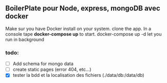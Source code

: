 ## BoilerPlate pour Node, express, mongoDB avec docker

Make sur you have Docker install on your system.
clone the app.
In a console tape **docker-compose up** to start.
docker-compose up -d let you run in background

### todo:

- [ ] Add schema for mongo data
- [ ] create static pages (error 404, etc...)
- [x] tester la bdd et la localisation des fichiers (./data/db:/data/db)
